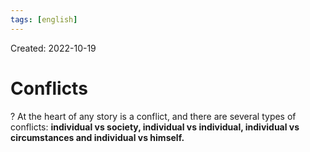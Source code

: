 ```yaml
---
tags: [english] 
---
```

Created: 2022-10-19

# Conflicts
?
At the heart of any story is a conflict, and there are several types of conflicts: **individual vs society, individual vs individual, individual vs circumstances and individual vs himself.**
<!--SR:!2022-10-22,3,250-->